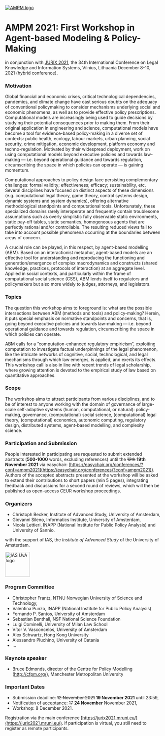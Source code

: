 [<img alt="AMPM logo" src="https://polder.center/wp-content/uploads/2021/10/AMPM-2021.png">](https://polder.center/2021/10/18/1st-workshop-in-agent-based-modeling-policy-making-ampm-2021-jurix-2021/)

# AMPM 2021: First Workshop in Agent-based Modeling & Policy-Making 
in conjunction with [JURIX 2021](https://jurix2021.mruni.eu/), the 34th International Conference on Legal
Knowledge and Information Systems, Vilnius, Lithuania
December 8-10, 2021 (hybrid conference).

### Motivation

Global financial and economic crises, critical technological dependencies, pandemics, and climate change have cast serious doubts on the adequacy of conventional policymaking to consider mechanisms underlying social and economic phenomena, as well as to provide effective policy prescriptions. Computational models are increasingly being used to guide decisions by studying their potential consequences prior to making them. From their original application in engineering and science, computational models have become a tool for evidence-based policy-making in a diverse set of contexts: public health, ecology, labour markets, urban planning, social security, crime mitigation, economic development, platform economy and techno-regulation. Motivated by their widespread deployment, work on using computational models beyond executive policies and towards law-making — i.e. beyond operational guidance and towards regulation, circumscribing the space in which policies can operate — is gaining momentum.

Computational approaches to policy design face persisting complementary challenges: formal validity; effectiveness; efficacy; sustainability, etc. Several disciplines have focused on distinct aspects of these dimensions (e.g. computational legal theory, game theory, control systems design, dynamic systems and system dynamics), offering alternative methodological standpoints and computational tools. Unfortunately, these specialized domains rarely interoperate and frequently contain troublesome assumptions such as overly simplistic fully observable static environments, static pay-off tables, static semantics, homogeneous agents that are perfectly rational and/or controllable. The resulting reduced views fail to take into account possible phenomena occurring at the boundaries between areas of concern.

A crucial role can be played, in this respect, by agent-based modelling (ABM). Based on an interactionist metaphor, agent-based models are an effective tool for understanding and reproducing the functioning and generation/emergence of complex macrodynamics and constructs (shared knowledge, practices, protocols of interaction) at an aggregate level. Applied in social contexts, and particularly within the frame of computational social science (CSS), ABM lends itself to regulators and policymakers but also more widely to judges, attorneys, and legislators.

### Topics

The question this workshop aims to foreground is: what are the possible intersections between ABM (methods and tools) and policy-making? Herein, it puts special emphasis on normative standpoints and concerns, that is, going beyond executive policies and towards law-making — i.e. beyond operational guidance and towards regulation, circumscribing the space in which policies can operate.

ABM calls for a “computation-enhanced regulatory empiricism”, exploiting computation to investigate factual underpinnings of the legal phenomenon, like the intricate networks of cognitive, social, technological, and legal mechanisms through which law emerges, is applied, and exerts its effects. This workshop call is also in line with recent trends of legal scholarship, where growing attention is devoted to the empirical study of law based on quantitative approaches.

### Scope

The workshop aims to attract participants from various disciplines, and to be of interest to anyone working with the domain of governance of large-scale self-adaptive systems (human, computational, or natural): policy-making, governance, (computational) social science, (computational) legal theory, (computational) economics, autonomic computing, regulatory design, distributed systems, agent-based modelling, and complexity science.

### Participation and Submission

People interested in participating are requested to submit extended abstracts (**500-1000** words, excluding references) until the ~~12th~~ **19th November 2021** via easychair: [https://easychair.org/conferences/?conf=ampm2021](https://easychair.org/conferences/?conf=ampm2021]). Authors of the accepted abstracts presented at the workshop will be asked to extend their contributions to short papers (min 5 pages), integrating feedback and discussions for a second round of reviews, which will then be published as open-access CEUR workshop proceedings.

### Organizers

- Christoph Becker, Institute of Advanced Study, University of Amsterdam,
- Giovanni Sileno, Informatics Institute, University of Amsterdam,
- Nicola Lettieri, INAPP (National Institute for Public Policy Analysis) and University of Sannio.

with the support of IAS, the *Institute of Advanced Study* of the University of Amsterdam. 

<img alt="IAS UvA logo" src="https://pbs.twimg.com/profile_images/1234780957728788480/20Fuq6kP_400x400.jpg" width="80">

### Program Committee

- Christopher Frantz, NTNU Norwegian University of Science and Technology,
- Valentina Punzo, INAPP (National Institute for Public Policy Analysis)
- Fernando P. Santos, University of Amsterdam
- Sebastian Benthall, NSF National Science Foundation
- Luigi Cominelli, University of Milan Law School
- Vítor V. Vasconcelos, University of Amsterdam
- Alex Schwartz, Hong Kong University
- Alessandro Pluchino, University of Catania
- ...   

### Keynote speaker

- Bruce Edmonds, director of the Centre for Policy Modelling (http://cfpm.org/), Manchester Metropolitan University 

### Important Dates

- Submission deadline: ~~12 November 2021~~ **19 November 2021** until 23:59,
- Notification of acceptance: ~~17~~ **24 November** November 2021,
- Workshop: 8 December 2021.

Registration via the main conference [https://jurix2021.mruni.eu/](https://jurix2021.mruni.eu/). If participation is virtual, you still need to register as remote participants.
